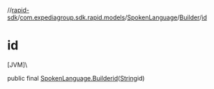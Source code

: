 //[rapid-sdk](../../../../index.md)/[com.expediagroup.sdk.rapid.models](../../index.md)/[SpokenLanguage](../index.md)/[Builder](index.md)/[id](id.md)

# id

[JVM]\

public final [SpokenLanguage.Builder](index.md)[id](id.md)([String](https://docs.oracle.com/javase/8/docs/api/java/lang/String.html)id)

